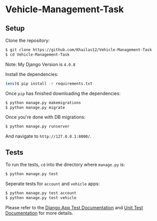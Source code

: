 # Vehicle-Management-Task

## Setup

Clone the repository:

```sh
$ git clone https://github.com/Khailas12/Vehicle-Management-Task
$ cd Vehicle-Management-Task
```

Note: My Django Version is `4.0.8`

Install the dependencies:

```sh
(env)$ pip install -r requirements.txt
```

Once `pip` has finished downloading the dependencies:
```sh
$ python manage.py makemigrations
$ python manage.py migrate
```

Once you're done with DB migrations:
```sh
$ python manage.py runserver
```

And navigate to `http://127.0.0.1:8000/`.


## Tests

To run the tests, `cd` into the directory where `manage.py` is:
```sh
$ python manage.py test 
```

Seperate tests for `account` and `vehicle` apps:
```sh
$ python manage.py test account
$ python manage.py test vehicle
```
Please refer to the [Django App Test Documentation](https://developer.mozilla.org/en-US/docs/Learn/Server-side/Django/Testing) and [Unit Test Documentation](https://mkdev.me/posts/how-to-cover-django-application-with-unit-tests) for more details.

